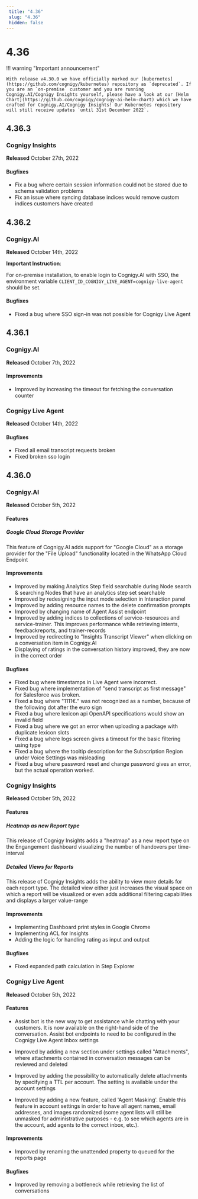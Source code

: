 ```yaml
---
 title: "4.36" 
 slug: "4.36" 
 hidden: false 
---
```

# 4.36

!!! warning "Important announcement"

    With release v4.30.0 we have officially marked our [kubernetes](https://github.com/cognigy/kubernetes) repository as `deprecated`. If you are an `on-premise` customer and you are running Cognigy.AI/Cognigy Insights yourself, please have a look at our [Helm Chart](https://github.com/cognigy/cognigy-ai-helm-chart) which we have crafted for Cognigy.AI/Cognigy Insights! Our Kubernetes repository will still receive updates `until 31st December 2022`.

## 4.36.3

### Cognigy Insights

**Released** October 27th, 2022

#### Bugfixes

- Fix a bug where certain session information could not be stored due to schema validation problems
- Fix an issue where syncing database indices would remove custom indices customers have created

## 4.36.2

### Cognigy.AI

**Released** October 14th, 2022

**Important Instruction**:

For on-premise installation, to enable login to Cognigy.AI with SSO, the environment variable `CLIENT_ID_COGNIGY_LIVE_AGENT=cognigy-live-agent` should be set.

#### Bugfixes

- Fixed a bug where SSO sign-in was not possible for Cognigy Live Agent

## 4.36.1

### Cognigy.AI

**Released** October 7th, 2022

#### Improvements

- Improved by increasing the timeout for fetching the conversation counter

### Cognigy Live Agent

**Released** October 14th, 2022

#### Bugfixes

- Fixed all email transcript requests broken
- Fixed broken sso login

## 4.36.0

### Cognigy.AI

**Released** October 5th, 2022

#### Features

##### Google Cloud Storage Provider

This feature of Cognigy.AI adds support for "Google Cloud" as a storage provider for the "File Upload" functionality located in the WhatsApp Cloud Endpoint

#### Improvements

- Improved by making Analytics Step field searchable during Node search & searching Nodes that have an analytics step set searchable
- Improved by redesigning the input mode selection in Interaction panel
- Improved by adding resource names to the delete confirmation prompts
- Improved by changing name of Agent Assist endpoint
- Improved by adding indices to collections of service-resources and service-trainer. This improves performance while retrieving intents, feedbackreports, and trainer-records
- Improved by redirecting to "Insights Transcript Viewer" when clicking on a conversation item in Cognigy.AI
- Displaying of ratings in the conversation history improved, they are now in the correct order

#### Bugfixes

- Fixed bug where timestamps in Live Agent were incorrect.
- Fixed bug where implementation of "send transcript as first message" for Salesforce was broken.
- Fixed a bug where "1111€." was not recognized as a number, because of the following dot after the euro sign
- Fixed a bug where lexicon api OpenAPI specifications would show an invalid field
- Fixed a bug where we got an error when uploading a package with duplicate lexicon slots
- Fixed a bug where logs screen gives a timeout for the basic filtering using type
- Fixed a bug where the tooltip description for the Subscription Region under Voice Settings was misleading
- Fixed a bug where password reset and change password gives an error, but the actual operation worked.

### Cognigy Insights

**Released** October 5th, 2022

#### Features

##### Heatmap as new Report type

This release of Cognigy Insights adds a "heatmap" as a new report type on the Engangement dashboard visualizing the number of handovers per time-interval

##### Detailed Views for Reports

This release of Cognigy Insights adds the ability to view more details for each report type. The detailed view either just increases the visual space on which a report will be visualized or even adds additional filtering capabilities and displays a larger value-range

#### Improvements

- Implementing Dashboard print styles in Google Chrome
- Implementing ACL for Insights
- Adding the logic for handling rating as input and output

#### Bugfixes

- Fixed expanded path calculation in Step Explorer

### Cognigy Live Agent

**Released** October 5th, 2022

#### Features

- Assist bot is the new way to get assistance while chatting with your customers. It is now available on the right-hand side of the conversation. Assist bot endpoints to need to be configured in the Cognigy Live Agent Inbox settings

- Improved by adding a new section under settings called "Attachments", where attachments contained in conversation messages can be reviewed and deleted

- Improved by adding the possibility to automatically delete attachments by specifying a TTL per account. The setting is available under the account settings

- Improved by adding a new feature, called 'Agent Masking'. Enable this feature in account settings in order to have all agent names, email addresses, and images randomized (some agent lists will still be unmasked for administrative purposes - e.g. to see which agents are in the account, add agents to the correct inbox, etc.).

#### Improvements

- Improved by renaming the unattended property to queued for the reports page

#### Bugfixes

- Improved by removing a bottleneck while retrieving the list of conversations
